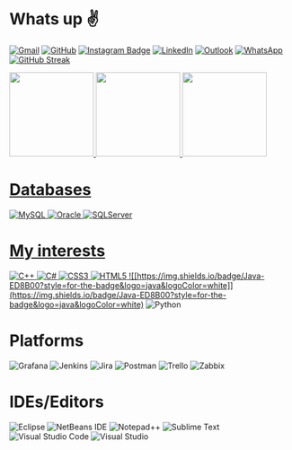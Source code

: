 # Whats up :v:
[![Gmail](https://img.shields.io/badge/Gmail-D14836?style=for-the-badge&logo=gmail&logoColor=white)](mailto:thaynanh77@gmail.com)
[![GitHub](https://img.shields.io/badge/github-%23121011.svg?style=for-the-badge&logo=github&logoColor=white)](https://github.com/thaynanribeiro)
[![Instagram Badge](https://img.shields.io/badge/Instagram-%23E4405F.svg?style=for-the-badge&logo=Instagram&logoColor=white&link=https://www.instagram.com/thay_henriquee)](https://www.instagram.com/thay_henriquee/)
[![LinkedIn](https://img.shields.io/badge/linkedin-%230077B5.svg?style=for-the-badge&logo=linkedin&logoColor=white)](https://www.linkedin.com/in/thaynanribeiro/)
[![Outlook](https://img.shields.io/badge/Hotmail-0078D4?style=for-the-badge&logo=microsoft-outlook&logoColor=white&link=thaynan.thay@hotmail.com)](mailto:thaynan.thay@hotmail.com)
[![WhatsApp](https://img.shields.io/badge/WhatsApp-25D366?style=for-the-badge&logo=whatsapp&logoColor=white)](https://wa.me/5517996188062)
[![GitHub Streak](http://github-readme-streak-stats.herokuapp.com?user=ThaynanRibeiro&theme=dark&border=06DD00&background=000000&sideLabels=06DD00&stroke=06DD00)](https://git.io/streak-stats)


 <div>
  <a href="https://github.com/ThaynanRibeiro">
  <img height="150em" src="https://github-readme-stats.vercel.app/api?username=thaynanribeiro&show_icons=true&theme=chartreuse-dark&include_all_commits=true&count_private=true"/>
  <img height="150em" src="https://github-readme-stats.vercel.app/api/top-langs/?username=thaynanribeiro&layout=compact&langs_count=7&theme=chartreuse-dark"/>  
  <img height="150em" src="http://github-readme-streak-stats.herokuapp.com?user=ThaynanRibeiro&theme=dark&border=06DD00&background=000000&sideLabels=06DD00&stroke=06DD00)](https://git.io/streak-stats"/>
</div>


 
# Databases
![MySQL](https://img.shields.io/badge/mysql-%2300f.svg?style=for-the-badge&logo=mysql&logoColor=white) 
![Oracle](https://img.shields.io/badge/PL/SQL-F80000?style=for-the-badge&logo=oracle&logoColor=white)
![SQLServer](https://img.shields.io/badge/SQL%20Sever-CC2927?style=for-the-badge&logo=microsoft%20sql%20server&logoColor=white)
  
 # My interests
 ![C++](https://img.shields.io/badge/c++-%2300599C.svg?style=for-the-badge&logo=c%2B%2B&logoColor=white)
 ![C#](https://img.shields.io/badge/c%23-%23239120.svg?style=for-the-badge&logo=c-sharp&logoColor=white)
 ![CSS3](https://img.shields.io/badge/css3-%231572B6.svg?style=for-the-badge&logo=css3&logoColor=white)
 ![HTML5](https://img.shields.io/badge/html5-%23E34F26.svg?style=for-the-badge&logo=html5&logoColor=white)
 ![[https://img.shields.io/badge/Java-ED8B00?style=for-the-badge&logo=java&logoColor=white]](https://img.shields.io/badge/Java-ED8B00?style=for-the-badge&logo=java&logoColor=white)
 ![Python](https://img.shields.io/badge/python-3670A0?style=for-the-badge&logo=python&logoColor=ffdd54)
 
  # Platforms
 ![Grafana](https://img.shields.io/badge/grafana-%23F46800.svg?style=for-the-badge&logo=grafana&logoColor=white)
 ![Jenkins](https://img.shields.io/badge/jenkins-%232C5263.svg?style=for-the-badge&logo=jenkins&logoColor=white)
 ![Jira](https://img.shields.io/badge/jira-%230A0FFF.svg?style=for-the-badge&logo=jira&logoColor=white)
 ![Postman](https://img.shields.io/badge/Postman-FF6C37?style=for-the-badge&logo=postman&logoColor=white)
 ![Trello](https://img.shields.io/badge/Trello-%23026AA7.svg?style=for-the-badge&logo=Trello&logoColor=white)
 ![Zabbix](https://img.shields.io/badge/Zabbix-F80000?style=for-the-badge&logo=oracle&logoColor=white)
 
 # IDEs/Editors
 ![Eclipse](https://img.shields.io/badge/Eclipse-FE7A16.svg?style=for-the-badge&logo=Eclipse&logoColor=white)
 ![NetBeans IDE](https://img.shields.io/badge/NetBeans-1B6AC6.svg?style=for-the-badge&logo=apache-netbeans-ide&logoColor=white)
 ![Notepad++](https://img.shields.io/badge/Notepad++-90E59A.svg?style=for-the-badge&logo=notepad%2b%2b&logoColor=black)
 ![Sublime Text](https://img.shields.io/badge/sublime_text-%23575757.svg?style=for-the-badge&logo=sublime-text&logoColor=important)
 ![Visual Studio Code](https://img.shields.io/badge/Visual%20Studio%20Code-0078d7.svg?style=for-the-badge&logo=visual-studio-code&logoColor=white)
 ![Visual Studio](https://img.shields.io/badge/Visual%20Studio-5C2D91.svg?style=for-the-badge&logo=visual-studio&logoColor=white)


<!--
Here are some ideas to get you started:

- ?? I’m currently working on ...
- ?? I’m currently learning ...
- ?? I’m looking to collaborate on ...
- ?? I’m looking for help with ...
- ?? Ask me about ...
- ?? How to reach me: ...
- ?? Pronouns: ...
- ? Fun fact: ... 
